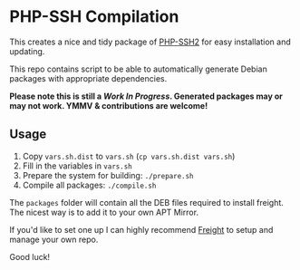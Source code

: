 PHP-SSH Compilation
===================

This creates a nice and tidy package of [PHP-SSH2](https://pecl.php.net/package/ssh2) for easy installation and updating.

This repo contains script to be able to automatically generate Debian packages with appropriate dependencies.

**Please note this is still a *Work In Progress*. Generated packages may or may not work. YMMV & contributions are welcome!**

Usage
-------------

 1. Copy `vars.sh.dist` to `vars.sh` (`cp vars.sh.dist vars.sh`)
 2. Fill in the variables in `vars.sh`
 3. Prepare the system for building: `./prepare.sh`
 4. Compile all packages: `./compile.sh`

The `packages` folder will contain all the DEB files required to install freight. The nicest way is to add it to your own APT Mirror.

If you'd like to set one up I can highly recommend [Freight](https://github.com/rcrowley/freight) to setup and manage your own repo.

Good luck!
